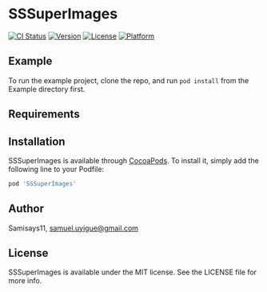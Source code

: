 # SSSuperImages

[![CI Status](https://img.shields.io/travis/Samisays11/SSSuperImages.svg?style=flat)](https://travis-ci.org/Samisays11/SSSuperImages)
[![Version](https://img.shields.io/cocoapods/v/SSSuperImages.svg?style=flat)](https://cocoapods.org/pods/SSSuperImages)
[![License](https://img.shields.io/cocoapods/l/SSSuperImages.svg?style=flat)](https://cocoapods.org/pods/SSSuperImages)
[![Platform](https://img.shields.io/cocoapods/p/SSSuperImages.svg?style=flat)](https://cocoapods.org/pods/SSSuperImages)

## Example

To run the example project, clone the repo, and run `pod install` from the Example directory first.

## Requirements

## Installation

SSSuperImages is available through [CocoaPods](https://cocoapods.org). To install
it, simply add the following line to your Podfile:

```ruby
pod 'SSSuperImages'
```

## Author

Samisays11, samuel.uyigue@gmail.com

## License

SSSuperImages is available under the MIT license. See the LICENSE file for more info.
